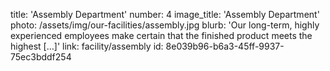 title: 'Assembly Department'
number: 4
image_title: 'Assembly Department'
photo: /assets/img/our-facilities/assembly.jpg
blurb: 'Our long-term, highly experienced employees make certain that the finished product meets the highest […]'
link: facility/assembly
id: 8e039b96-b6a3-45ff-9937-75ec3bddf254
